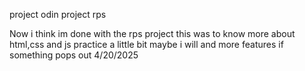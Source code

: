 project odin project rps


Now i think im done with the rps project this was to know more about html,css and js practice a little bit maybe i will and more features if something pops out 
4/20/2025